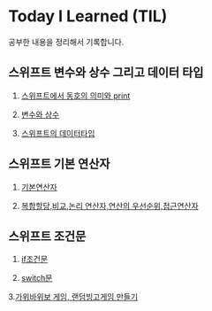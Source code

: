 # Today I Learned (TIL)

공부한 내용을 정리해서 기록합니다.


## 스위프트 변수와 상수 그리고 데이터 타입
1. [스위프트에서 동호의 의미와 print](./스위프트%20문법/스위프트에서%20등호의%20의미와%20print.md)

2. [변수와 상수](./스위프트%20문법/변수와%20상수.md)

3. [스위프트의 데이터타입](./스위프트%20문법/스위프트의%20데이터타입.md)

## 스위프트 기본 연산자

1. [기본연산자](./스위프트%20문법/기본연산자.md)

2. [복합할당,비교,논리 연산자,연산의 우선순위,접근연산자](./스위프트%20문법/복합할당%2C비교%2C논리%20연산자%2C연산의%20우선순위%2C접근연산자.md)

## 스위프트 조건문

1. [if조건문]()

2. [switch문]()

3.[가위바위보 게임, 랜덤빙고게임 만들기]()